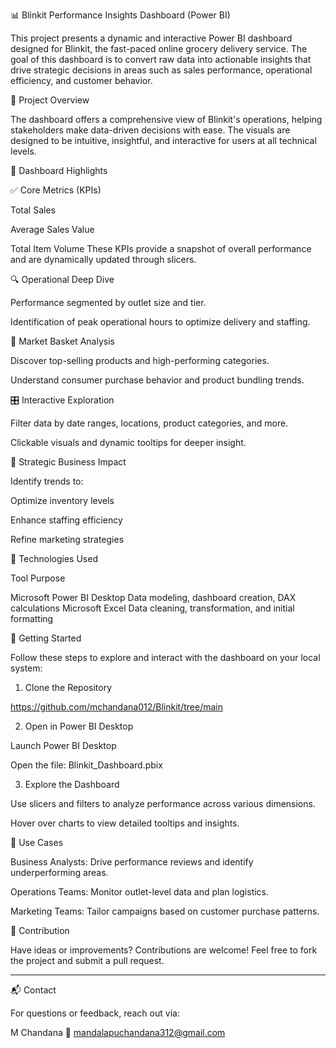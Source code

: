 📊 Blinkit Performance Insights Dashboard (Power BI)

This project presents a dynamic and interactive Power BI dashboard designed for Blinkit, the fast-paced online grocery delivery service. The goal of this dashboard is to convert raw data into actionable insights that drive strategic decisions in areas such as sales performance, operational efficiency, and customer behavior.

🚀 Project Overview

The dashboard offers a comprehensive view of Blinkit's operations, helping stakeholders make data-driven decisions with ease. The visuals are designed to be intuitive, insightful, and interactive for users at all technical levels.

📌 Dashboard Highlights

✅ Core Metrics (KPIs)

Total Sales

Average Sales Value

Total Item Volume
These KPIs provide a snapshot of overall performance and are dynamically updated through slicers.

🔍 Operational Deep Dive

Performance segmented by outlet size and tier.

Identification of peak operational hours to optimize delivery and staffing.

🛒 Market Basket Analysis

Discover top-selling products and high-performing categories.

Understand consumer purchase behavior and product bundling trends.



🎛 Interactive Exploration

Filter data by date ranges, locations, product categories, and more.

Clickable visuals and dynamic tooltips for deeper insight.


🎯 Strategic Business Impact

Identify trends to:

Optimize inventory levels

Enhance staffing efficiency

Refine marketing strategies


🧰 Technologies Used

Tool	Purpose

Microsoft Power BI Desktop	Data modeling, dashboard creation, DAX calculations
Microsoft Excel	Data cleaning, transformation, and initial formatting


🏁 Getting Started

Follow these steps to explore and interact with the dashboard on your local system:

1. Clone the Repository

https://github.com/mchandana012/Blinkit/tree/main


2. Open in Power BI Desktop

Launch Power BI Desktop

Open the file: Blinkit_Dashboard.pbix



3. Explore the Dashboard

Use slicers and filters to analyze performance across various dimensions.

Hover over charts to view detailed tooltips and insights.


📌 Use Cases

Business Analysts: Drive performance reviews and identify underperforming areas.

Operations Teams: Monitor outlet-level data and plan logistics.

Marketing Teams: Tailor campaigns based on customer purchase patterns.



🤝 Contribution

Have ideas or improvements? Contributions are welcome!
Feel free to fork the project and submit a pull request.


---

📬 Contact

For questions or feedback, reach out via:

M Chandana
📧 mandalapuchandana312@gmail.com
